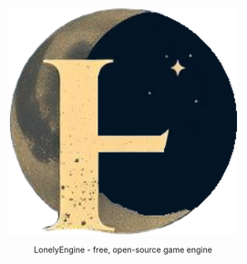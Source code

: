 <div a<p align="center">
    <img src="icon.png" width="400" alt="Godot Engine logo">
</p>
LonelyEngine - free, open-source game engine
